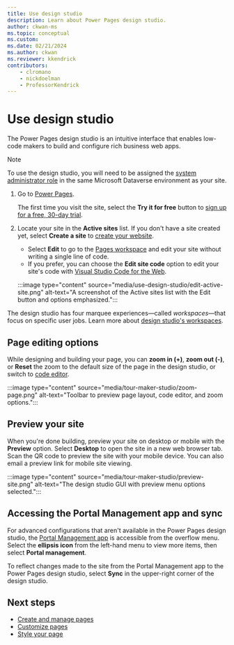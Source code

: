 ```yaml
---
title: Use design studio
description: Learn about Power Pages design studio.
author: ckwan-ms
ms.topic: conceptual
ms.custom: 
ms.date: 02/21/2024
ms.author: ckwan
ms.reviewer: kkendrick
contributors:
    - clromano
    - nickdoelman
    - ProfessorKendrick
---
```


# Use design studio

The Power Pages design studio is an intuitive interface that enables low-code makers to build and configure rich business web apps.

> [!NOTE]
> To use the design studio, you will need to be assigned the [system administrator role](/power-platform/admin/assign-security-roles) in the same Microsoft Dataverse environment as your site. 

1. Go to [Power Pages](https://make.powerpages.microsoft.com/).

    The first time you visit the site, select the **Try it for free** button to [sign up for a free, 30-day trial](trial-signup.md).

1. Locate your site in the **Active sites** list. If you don't have a site created yet, select **Create a site** to [create your website](create-manage.md).

    - Select **Edit** to go to the [Pages workspace](first-page.md) and edit your site without writing a single line of code.
    - If you prefer, you can choose the **Edit site code** option to edit your site's code with [Visual Studio Code for the Web](../configure/visual-studio-code-editor.md#edit-code-available-in-design-studio).

    :::image type="content" source="media/use-design-studio/edit-active-site.png" alt-text="A screenshot of the Active sites list with the Edit button and options emphasized.":::

The design studio has four marquee experiences—called *workspaces*—that focus on specific user jobs. Learn more about [design studio's workspaces](../configure/design-build-overview.md). 

## Page editing options

While designing and building your page, you can **zoom in (+)**, **zoom out (-)**, or **Reset** the zoom to the default size of the page in the design studio, or switch to [code editor](code-editor.md).

:::image type="content" source="media/tour-maker-studio/zoom-page.png" alt-text="Toolbar to preview page layout, code editor, and zoom options.":::

## Preview your site

When you're done building, preview your site on desktop or mobile with the **Preview** option. Select **Desktop** to open the site in a new web browser tab. Scan the QR code to preview the site with your mobile device. You can also email a preview link for mobile site viewing.

:::image type="content" source="media/tour-maker-studio/preview-site.png" alt-text="The design studio GUI with preview menu options selected.":::

## Accessing the Portal Management app and sync

For advanced configurations that aren't available in the Power Pages design studio, the [Portal Management app](../configure/portal-management-app.md) is accessible from the overflow menu. Select the **ellipsis icon** from the left-hand menu to view more items, then select **Portal management**.

To reflect changes made to the site from the Portal Management app to the Power Pages design studio, select **Sync** in the upper-right corner of the design studio.

## Next steps

- [Create and manage pages](first-page.md)
- [Customize pages](customize-pages.md)
- [Style your page](style-site.md)

